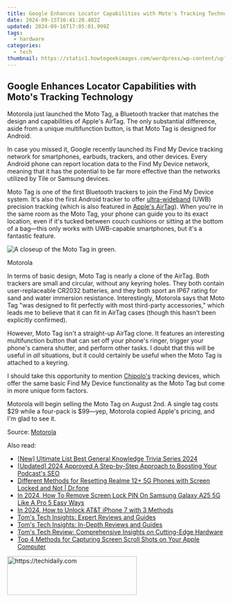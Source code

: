 ```yaml
---
title: Google Enhances Locator Capabilities with Moto's Tracking Technology
date: 2024-09-15T16:41:20.402Z
updated: 2024-09-16T17:05:01.999Z
tags:
  - hardware
categories:
  - tech
thumbnail: https://static1.howtogeekimages.com/wordpress/wp-content/uploads/2024/06/66.jpg
---
```


## Google Enhances Locator Capabilities with Moto's Tracking Technology

Motorola just launched the Moto Tag, a Bluetooth tracker that matches the design and capabilities of Apple's AirTag. The only substantial difference, aside from a unique multifunction button, is that Moto Tag is designed for Android.

 In case you missed it, Google recently launched its Find My Device tracking network for smartphones, earbuds, trackers, and other devices. Every Android phone can report location data to the Find My Device network, meaning that it has the potential to be far more effective than the networks utilized by Tile or Samsung devices.

 Moto Tag is one of the first Bluetooth trackers to join the Find My Device system. It's also the first Android tracker to offer [ultra-wideband](https://easy-unlock-android.techidaily.com/in-2024-a-perfect-guide-to-remove-or-disable-google-smart-lock-on-realme-c67-4g-by-drfone-android/) (UWB) precision tracking (which is also featured in [Apple's AirTag](https://extra-support.techidaily.com/mastering-comfortable-virtual-realities-for-2024/)). When you're in the same room as the Moto Tag, your phone can guide you to its exact location, even if it's tucked between couch cushions or sitting at the bottom of a bag—this only works with UWB-capable smartphones, but it's a fantastic feature.

![A closeup of the Moto Tag in green.](https://static1.howtogeekimages.com/wordpress/wp-content/uploads/2024/06/67.jpg) 

Motorola

 In terms of basic design, Moto Tag is nearly a clone of the AirTag. Both trackers are small and circular, without any keyring holes. They both contain user-replaceable CR2032 batteries, and they both sport an IP67 rating for sand and water immersion resistance. Interestingly, Motorola says that Moto Tag "was designed to fit perfectly with most third-party accessories," which leads me to believe that it can fit in AirTag cases (though this hasn't been explicitly confirmed).

 However, Moto Tag isn't a straight-up AirTag clone. It features an interesting multifunction button that can set off your phone's ringer, trigger your phone's camera shutter, and perform other tasks. I doubt that this will be useful in _all_ situations, but it could certainly be useful when the Moto Tag is attached to a keyring.

 I should take this opportunity to mention [Chipolo's](https://facebook-video-share.techidaily.com/updated-taking-your-videos-to-the-next-level-expert-pc-methods-for-youtubers/) tracking devices, which offer the same basic Find My Device functionality as the Moto Tag but come in more unique form factors.

 Motorola will begin selling the Moto Tag on August 2nd. A single tag costs $29 while a four-pack is $99—yep, Motorola copied Apple's pricing, and I'm glad to see it.

 Source: [Motorola](https://motorolanews.com/moto-tag-2024/)

<ins class="adsbygoogle"
     style="display:block"
     data-ad-format="autorelaxed"
     data-ad-client="ca-pub-7571918770474297"
     data-ad-slot="1223367746"></ins>

<ins class="adsbygoogle"
     style="display:block"
     data-ad-client="ca-pub-7571918770474297"
     data-ad-slot="8358498916"
     data-ad-format="auto"
     data-full-width-responsive="true"></ins>

<span class="atpl-alsoreadstyle">Also read:</span>
<div><ul>
<li><a href="https://some-approaches.techidaily.com/new-ultimate-list-best-general-knowledge-trivia-series-2024/"><u>[New] Ultimate List Best General Knowledge Trivia Series 2024</u></a></li>
<li><a href="https://fox-glue.techidaily.com/updated-2024-approved-a-step-by-step-approach-to-boosting-your-podcasts-seo/"><u>[Updated] 2024 Approved A Step-by-Step Approach to Boosting Your Podcast's SEO</u></a></li>
<li><a href="https://techidaily.com/different-methods-for-resetting-realme-12plus-5g-phones-with-screen-locked-and-not-drfone-by-drfone-reset-android-reset-android/"><u>Different Methods for Resetting Realme 12+ 5G Phones with Screen Locked and Not | Dr.fone</u></a></li>
<li><a href="https://android-unlock.techidaily.com/in-2024-how-to-remove-screen-lock-pin-on-samsung-galaxy-a25-5g-like-a-pro-5-easy-ways-by-drfone-android/"><u>In 2024, How To Remove Screen Lock PIN On Samsung Galaxy A25 5G Like A Pro 5 Easy Ways</u></a></li>
<li><a href="https://sim-unlock.techidaily.com/in-2024-how-to-unlock-atandt-iphone-7-with-3-methods-by-drfone-ios/"><u>In 2024, How to Unlock AT&T iPhone 7 with 3 Methods</u></a></li>
<li><a href="https://hardware-tips.techidaily.com/toms-tech-insights-expert-reviews-and-guides-t17238642571591/"><u>Tom's Tech Insights: Expert Reviews and Guides</u></a></li>
<li><a href="https://hardware-tips.techidaily.com/toms-tech-insights-in-depth-reviews-and-guides/"><u>Tom's Tech Insights: In-Depth Reviews and Guides</u></a></li>
<li><a href="https://hardware-tips.techidaily.com/toms-tech-review-comprehensive-insights-on-cutting-edge-hardware/"><u>Tom's Tech Review: Comprehensive Insights on Cutting-Edge Hardware</u></a></li>
<li><a href="https://techno-recovery.techidaily.com/top-4-methods-for-capturing-screen-scroll-shots-on-your-apple-computer/"><u>Top 4 Methods for Capturing Screen Scroll Shots on Your Apple Computer</u></a></li>
</ul></div>

<!-- affiliate ads begin -->
<a href="https://25home.pxf.io/c/5597632/2123477/16836" target="_top" id="2123477">
  <img src="//a.impactradius-go.com/display-ad/16836-2123477" border="0" alt="https://techidaily.com" width="300" height="90"/>
</a>
<img height="0" width="0" src="https://25home.pxf.io/i/5597632/2123477/16836" style="position:absolute;visibility:hidden;" border="0" />
<!-- affiliate ads end -->

